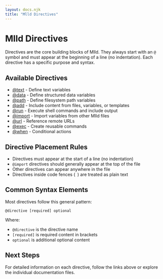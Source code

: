 ```yaml
---
layout: docs.njk
title: "Mlld Directives"
---
```


# Mlld Directives

Directives are the core building blocks of Mlld. They always start with an `@` symbol and must appear at the beginning of a line (no indentation). Each directive has a specific purpose and syntax.

## Available Directives

- [@text](./text.md) - Define text variables
- [@data](./data.md) - Define structured data variables
- [@path](./path.md) - Define filesystem path variables
- [@add](./add.md) - Include content from files, variables, or templates
- [@run](./run.md) - Execute shell commands and include output
- [@import](./import.md) - Import variables from other Mlld files
- [@url](./url.md) - Reference remote URLs
- [@exec](./exec.md) - Create reusable commands
- [@when](./when.md) - Conditional actions 

## Directive Placement Rules

- Directives must appear at the start of a line (no indentation)
- `@import` directives should generally appear at the top of the file
- Other directives can appear anywhere in the file
- Directives inside code fences (``` ```) are treated as plain text

## Common Syntax Elements

Most directives follow this general pattern:

```
@directive [required] optional
```

Where:
- `@directive` is the directive name
- `[required]` is required content in brackets
- `optional` is additional optional content

## Next Steps

For detailed information on each directive, follow the links above or explore the individual documentation files.
